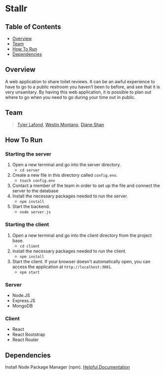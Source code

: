 # Stallr

## Table of Contents

- [Overview](#overview)
- [Team](#team)
- [How To Run](#how-to-run)
- [Dependencies](#dependencies)

## Overview

A web application to share toilet reviews. It can be an awful experience to have to go to a public restroom you haven’t been to before, and see that it is very unsanitary. By having this web application, it is possible to plan out where to go when you need to go during your time out in public.

## Team

>[Tyler Lafond](https://github.com/Tyler-Lafond), [Westin Montano](https://github.com/westinm01), [Diane Shan](https://github.com/dianeshan)

## How To Run

### Starting the server

1. Open a new terminal and go into the server directory.
    - `cd server`
2. Create a new file in this directory called `config.env`.
    - `touch config.env`
3. Contact a member of the team in order to set up the file and connect the server to the database
4. Install the necessary packages needed to run the server.
    - `npm install`
5. Start the backend.
    - `node server.js`

### Starting the client

1. Open a new terminal and go into the client directory from the project base.
    - `cd client`
2. Install the necessary packages needed to run the client.
    - `npm install`
3. Start the client. If your browser doesn't automatically open, you can access the application at `http://localhost:3001`.
    - `npm start`

### Server

- Node.JS
- Express.JS
- MongoDB

### Client

- React
- React Bootstrap
- React Router

## Dependencies

Install Node Package Manager (npm). [Helpful Documentation](https://www.npmjs.com/get-npm)
